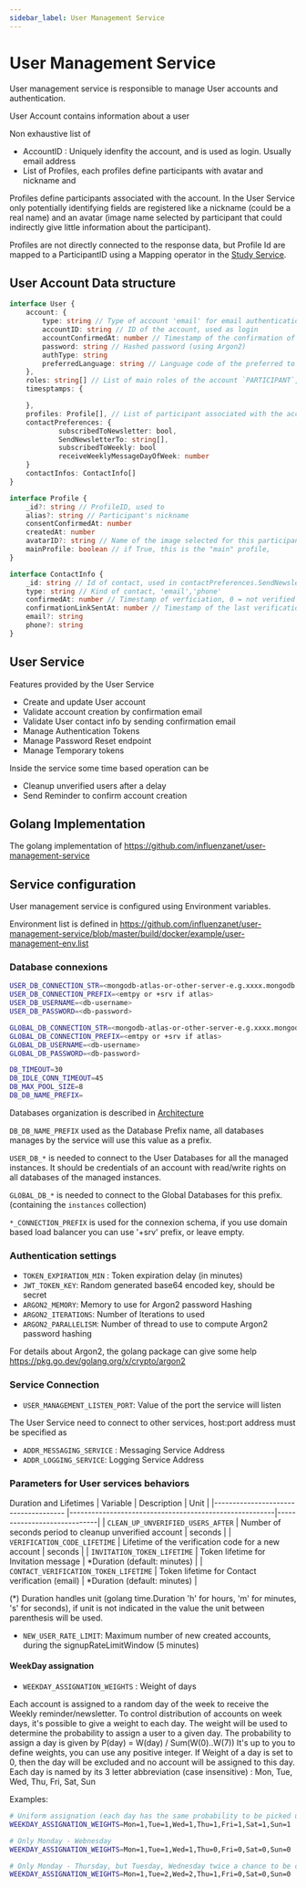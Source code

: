 ```yaml
---
sidebar_label: User Management Service
---
```


# User Management Service

User management service is responsible to manage User accounts and authentication.

User Account contains information about a user 

Non exhaustive list of 
- AccountID : Uniquely idenfity the account, and is used as login. Usually email address
- List of Profiles, each profiles define participants with avatar and nickname and 


Profiles define participants associated with the account. In the User Service only potentially identifying fields are registered like a nickname (could be a real name) and an avatar (image name selected by participant that could indirectly give little information about the participant).

Profiles are not directly connected to the response data, but Profile Id are mapped to a ParticipantID using a Mapping operator in the [Study Service](/docs/survey-handbook/study-service/).

## User Account Data structure

```ts
interface User {
    account: {
        type: string // Type of account 'email' for email authentication type
        accountID: string // ID of the account, used as login
        accountConfirmedAt: number // Timestamp of the confirmation of the account (when confirmation link is clicked in email sent on account creation )
        password: string // Hashed password (using Argon2)
        authType: string 
        preferredLanguage: string // Language code of the preferred to use as default in the web interface
    },
    roles: string[] // List of main roles of the account `PARTICIPANT`, `RESEARCHER`, `ADMIN`
    timesptamps: {

    },
    profiles: Profile[], // List of participant associated with the account
    contactPreferences: {
        	subscribedToNewsletter: bool,
            SendNewsletterTo: string[],
            subscribedToWeekly: bool
            receiveWeeklyMessageDayOfWeek: number
    }
    contactInfos: ContactInfo[]
}

interface Profile {
	_id?: string // ProfileID, used to 
	alias?: string // Participant's nickname
	consentConfirmedAt: number 
	createdAt: number
	avatarID?: string // Name of the image selected for this participant
	mainProfile: boolean // if True, this is the "main" profile, 
}

interface ContactInfo {
    _id: string // Id of contact, used in contactPreferences.SendNewsletterTo
    type: string // Kind of contact, 'email','phone'
    confirmedAt: number // Timestamp of verficiation, 0 = not verified
    confirmationLinkSentAt: number // Timestamp of the last verification email sent
    email?: string
    phone?: string
}

```

## User Service 

Features provided by the User Service

- Create and update User account
- Validate account creation by confirmation email
- Validate User contact info by sending confirmation email
- Manage Authentication Tokens
- Manage Password Reset endpoint
- Manage Temporary tokens

Inside the service some time based operation can be 

- Cleanup unverified users after a delay
- Send Reminder to confirm account creation

## Golang Implementation

The golang implementation of https://github.com/influenzanet/user-management-service

## Service configuration

User management service is configured using Environment variables.

Environment list is defined in https://github.com/influenzanet/user-management-service/blob/master/build/docker/example/user-management-env.list

### Database connexions

```bash
USER_DB_CONNECTION_STR=<mongodb-atlas-or-other-server-e.g.xxxx.mongodb.net/test?retryWrites=true&w=majority>
USER_DB_CONNECTION_PREFIX=<emtpy or +srv if atlas>
USER_DB_USERNAME=<db-username>
USER_DB_PASSWORD=<db-password>

GLOBAL_DB_CONNECTION_STR=<mongodb-atlas-or-other-server-e.g.xxxx.mongodb.net/test?retryWrites=true&w=majority>
GLOBAL_DB_CONNECTION_PREFIX=<emtpy or +srv if atlas>
GLOBAL_DB_USERNAME=<db-username>
GLOBAL_DB_PASSWORD=<db-password>

DB_TIMEOUT=30
DB_IDLE_CONN_TIMEOUT=45
DB_MAX_POOL_SIZE=8
DB_DB_NAME_PREFIX=
```

Databases organization is described in [Architecture](../architecture)

`DB_DB_NAME_PREFIX` used as the Database Prefix name, all databases manages by the service will use this value as a prefix.

`USER_DB_*` is needed to connect to the User Databases for all the managed instances. It should be credentials of an account with read/write rights on all databases of the managed instances.

`GLOBAL_DB_*` is needed to connect to the Global Databases for this prefix. (containing the `instances` collection)

`*_CONNECTION_PREFIX` is used for the connexion schema, if you use domain based load balancer you can use '+srv' prefix, or leave empty.


### Authentication settings

- `TOKEN_EXPIRATION_MIN` : Token expiration delay (in minutes)
- `JWT_TOKEN_KEY`: Random generated base64 encoded key, should be secret
- `ARGON2_MEMORY`: Memory to use for Argon2 password Hashing
- `ARGON2_ITERATIONS`: Number of Iterations to used
- `ARGON2_PARALLELISM`: Number of thread to use to compute Argon2 password hashing

For details about Argon2, the golang package can give some help https://pkg.go.dev/golang.org/x/crypto/argon2 

### Service Connection

- `USER_MANAGEMENT_LISTEN_PORT`: Value of the port the service will listen 

The User Service need to connect to other services, host:port address must be specified as

- `ADDR_MESSAGING_SERVICE` : Messaging Service Address
- `ADDR_LOGGING_SERVICE`: Logging Service Address

### Parameters for User services behaviors

Duration and Lifetimes
|          Variable                     |  Description                                           | Unit                        |
|-------------------------------------  |--------------------------------------------------------|-----------------------------|
| `CLEAN_UP_UNVERIFIED_USERS_AFTER`     | Number of seconds period to cleanup unverified account | seconds                     |
| `VERIFICATION_CODE_LIFETIME`          | Lifetime of the verification code for a new account    | seconds                     |
| `INVITATION_TOKEN_LIFETIME`           | Token lifetime for Invitation message                  | *Duration (default: minutes) |
| `CONTACT_VERIFICATION_TOKEN_LIFETIME` | Token lifetime for Contact verification (email)        | *Duration (default: minutes) |

(*) Duration handles unit (golang time.Duration 'h' for hours, 'm' for minutes, 's' for seconds), if unit is not indicated in the value the unit between parenthesis will be used.


- `NEW_USER_RATE_LIMIT`: Maximum number of new created accounts, during the signupRateLimitWindow (5 minutes)

#### WeekDay assignation

- `WEEKDAY_ASSIGNATION_WEIGHTS` : Weight of days

Each account is assigned to a random day of the week to receive the Weekly reminder/newsletter. To control distribution of accounts on week days, it's possible
to give a weight to each day. The weight will be used to determine the probability to assign a user to a given day.
The probability to assign a day is given by P(day) = W(day) / Sum(W(0)..W(7))
It's up to you to define weights, you can use any positive integer. If Weight of a day is set to 0, then the day will be excluded and no account will be assigned to this day.
Each day is named by its 3 letter abbreviation (case insensitive) : Mon, Tue, Wed, Thu, Fri, Sat, Sun

Examples:

```bash
# Uniform assignation (each day has the same probability to be picked up), it's the default strategy if no value is given for this variable
WEEKDAY_ASSIGNATION_WEIGHTS=Mon=1,Tue=1,Wed=1,Thu=1,Fri=1,Sat=1,Sun=1

# Only Monday - Webnesday
WEEKDAY_ASSIGNATION_WEIGHTS=Mon=1,Tue=1,Wed=1,Thu=0,Fri=0,Sat=0,Sun=0

# Only Monday - Thursday, but Tuesday, Wednesday twice a chance to be choosen
WEEKDAY_ASSIGNATION_WEIGHTS=Mon=1,Tue=2,Wed=2,Thu=1,Fri=0,Sat=0,Sun=0

``````
